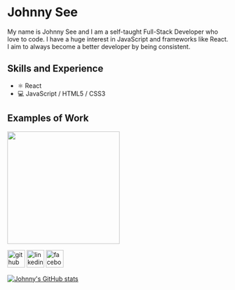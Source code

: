 # Johnny See
My name is Johnny See and I am a self-taught Full-Stack Developer who love to code. I have a huge interest in JavaScript and frameworks like React. I aim to always become a better developer by being consistent.

## Skills and Experience
* ⚛️ React
* 💻 JavaScript / HTML5 / CSS3

## Examples of Work
<img src="" width="256" />

[<img src='https://cdn.jsdelivr.net/npm/simple-icons@3.0.1/icons/github.svg' alt='github' height='40'>](https://github.com/johnnysee)  [<img src='https://cdn.jsdelivr.net/npm/simple-icons@3.0.1/icons/linkedin.svg' alt='linkedin' height='40'>](https://www.linkedin.com/in/johnny-see/)  [<img src='https://cdn.jsdelivr.net/npm/simple-icons@3.0.1/icons/facebook.svg' alt='facebook' height='40'>](https://www.facebook.com/jsee2)  

[![Johnny's GitHub stats](https://github-readme-stats.vercel.app/api?username=johnnysee)](https://github.com/johnnysee/github-readme-stats)

